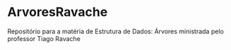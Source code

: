 # ArvoresRavache
Repositório para a matéria de Estrutura de Dados: Árvores ministrada pelo professor Tiago Ravache
